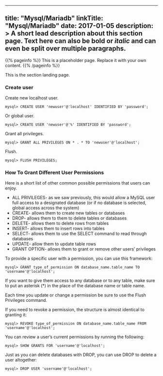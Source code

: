 
---
title: "Mysql/Mariadb"
linkTitle: "Mysql/Mariadb"
date: 2017-01-05
description: >
  A short lead description about this section page. Text here can also be **bold** or _italic_ and can even be split over multiple paragraphs.
---

{{% pageinfo %}}
This is a placeholder page. Replace it with your own content.
{{% /pageinfo %}}


This is the section landing page.

### Create user

Create new localhost user.
```mysql
mysql> CREATE USER 'newuser'@'localhost' IDENTIFIED BY 'password';
```
Or global user.
```mysql
mysql> CREATE USER 'newuser'@'%' IDENTIFIED BY 'password';
```

Grant all privileges.
```mysql
mysql> GRANT ALL PRIVILEGES ON * . * TO 'newuser'@'localhost';
```

Flush.
```mysql
mysql> FLUSH PRIVILEGES;
```

### How To Grant Different User Permissions

Here is a short list of other common possible permissions that users can enjoy.

- ALL PRIVILEGES- as we saw previously, this would allow a MySQL user full access to a designated database (or if no database is selected, global access across the system)
- CREATE- allows them to create new tables or databases
- DROP- allows them to them to delete tables or databases
- DELETE- allows them to delete rows from tables
- INSERT- allows them to insert rows into tables
- SELECT- allows them to use the SELECT command to read through databases
- UPDATE- allow them to update table rows
- GRANT OPTION- allows them to grant or remove other users’ privileges

To provide a specific user with a permission, you can use this framework:

```mysql
mysql> GRANT type_of_permission ON database_name.table_name TO 'username'@'localhost';
```

If you want to give them access to any database or to any table, make sure to put an asterisk (*) in the place of the database name or table name.

Each time you update or change a permission be sure to use the Flush Privileges command.

If you need to revoke a permission, the structure is almost identical to granting it:

```mysql
mysql> REVOKE type_of_permission ON database_name.table_name FROM 'username'@'localhost';
```

You can review a user’s current permissions by running the following:

```mysql
mysql> SHOW GRANTS FOR 'username'@'localhost';
```

Just as you can delete databases with DROP, you can use DROP to delete a user altogether:

```mysql
mysql> DROP USER 'username'@'localhost';
```


